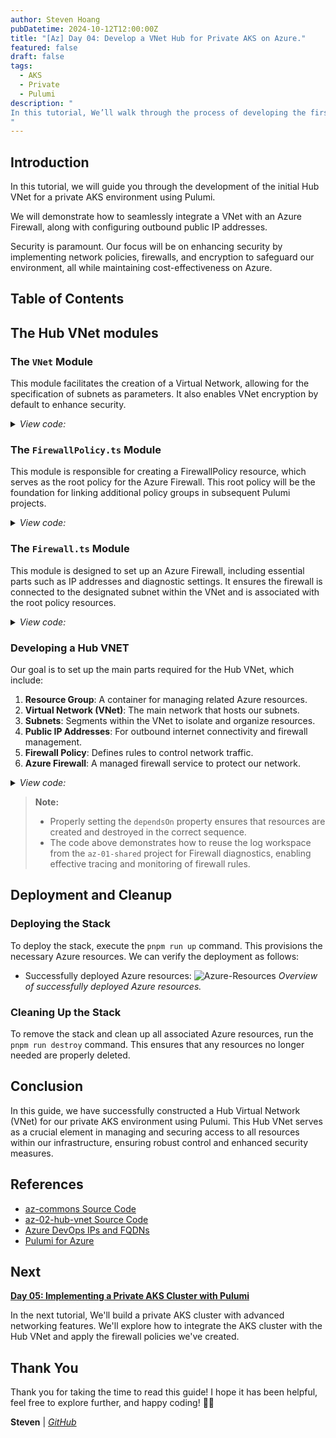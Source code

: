 ```yaml
---
author: Steven Hoang
pubDatetime: 2024-10-12T12:00:00Z
title: "[Az] Day 04: Develop a VNet Hub for Private AKS on Azure."
featured: false
draft: false
tags:
  - AKS
  - Private
  - Pulumi
description: "
In this tutorial, We’ll walk through the process of developing the first Hub VNet for a private AKS environment using Pulumi. We will demonstrate how to seamlessly integrate a VNet with an Azure Firewall, along with configuring outbound public IP addresses.
"
---
```


## Introduction

In this tutorial, we will guide you through the development of the initial Hub VNet for a private AKS environment using Pulumi.

We will demonstrate how to seamlessly integrate a VNet with an Azure Firewall, along with configuring outbound public IP addresses.

Security is paramount. Our focus will be on enhancing security by implementing network policies, firewalls, and encryption to safeguard our environment, all while maintaining cost-effectiveness on Azure.

## Table of Contents

## The Hub VNet modules

### The `VNet` Module

This module facilitates the creation of a Virtual Network, allowing for the specification of subnets as parameters. It also enables VNet encryption by default to enhance security.

<details><summary><em>View code:</em></summary>

[inline](https://github.com/baoduy/drunk-azure-pulumi-articles/blob/main/az-02-hub-vnet/VNet.ts#1-1000)

</details>

### The `FirewallPolicy.ts` Module

This module is responsible for creating a FirewallPolicy resource, which serves as the root policy for the Azure Firewall. This root policy will be the foundation for linking additional policy groups in subsequent Pulumi projects.

<details><summary><em>View code:</em></summary>

[inline](https://github.com/baoduy/drunk-azure-pulumi-articles/blob/main/az-02-hub-vnet/FirewallPolicy.ts#1-1000)

</details>

### The `Firewall.ts` Module

This module is designed to set up an Azure Firewall, including essential parts such as IP addresses and diagnostic settings.
It ensures the firewall is connected to the designated subnet within the VNet and is associated with the root policy resources.

<details><summary><em>View code:</em></summary>

[inline](https://github.com/baoduy/drunk-azure-pulumi-articles/blob/main/az-02-hub-vnet/Firewall.ts#1-1000)

</details>

### Developing a Hub VNET

Our goal is to set up the main parts required for the Hub VNet, which include:

1. **Resource Group**: A container for managing related Azure resources.
2. **Virtual Network (VNet)**: The main network that hosts our subnets.
3. **Subnets**: Segments within the VNet to isolate and organize resources.
4. **Public IP Addresses**: For outbound internet connectivity and firewall management.
5. **Firewall Policy**: Defines rules to control network traffic.
6. **Azure Firewall**: A managed firewall service to protect our network.

<details><summary><em>View code:</em></summary>

[inline](https://github.com/baoduy/drunk-azure-pulumi-articles/blob/main/az-02-hub-vnet/index.ts#1-1000)

</details>

> **Note:**
>
> - Properly setting the `dependsOn` property ensures that resources are created and destroyed in the correct sequence.
> - The code above demonstrates how to reuse the log workspace from the `az-01-shared` project for Firewall diagnostics, enabling effective tracing and monitoring of firewall rules.

## Deployment and Cleanup

### Deploying the Stack

To deploy the stack, execute the `pnpm run up` command. This provisions the necessary Azure resources. We can verify the deployment as follows:

- Successfully deployed Azure resources:
  ![Azure-Resources](/assets/az-04-pulumi-private-aks-hub-vnet-development/az-02-hub-vnet.png)
  _Overview of successfully deployed Azure resources._

### Cleaning Up the Stack

To remove the stack and clean up all associated Azure resources, run the `pnpm run destroy` command. This ensures that any resources no longer needed are properly deleted.

## Conclusion

In this guide, we have successfully constructed a Hub Virtual Network (VNet) for our private AKS environment using Pulumi.
This Hub VNet serves as a crucial element in managing and securing access to all resources within our infrastructure, ensuring robust control and enhanced security measures.

## References

- [az-commons Source Code](https://github.com/baoduy/drunk-azure-pulumi-articles/blob/main/az-commons/README.md)
- [az-02-hub-vnet Source Code](https://github.com/baoduy/drunk-azure-pulumi-articles/blob/main/az-02-hub-vnet/README.md)
- [Azure DevOps IPs and FQDNs](https://learn.microsoft.com/en-us/azure/devops/organizations/security/allow-list-ip-url)
- [Pulumi for Azure](https://www.pulumi.com/docs/intro/cloud-providers/azure/)

## Next

**[Day 05: Implementing a Private AKS Cluster with Pulumi](/posts/az-05-pulumi-private-aks-cluster-env)**

In the next tutorial, We'll build a private AKS cluster with advanced networking features.
We'll explore how to integrate the AKS cluster with the Hub VNet and apply the firewall policies we've created.

## Thank You

Thank you for taking the time to read this guide! I hope it has been helpful, feel free to explore further, and happy coding! 🌟✨

**Steven** | _[GitHub](https://github.com/baoduy)_
